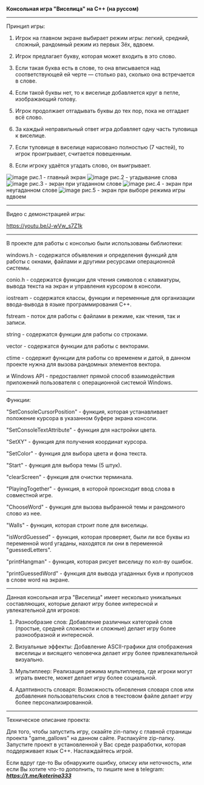 **Консольная игра "Виселица" на С++ (на руссом)**
<hr>Принцип игры:

1. Игрок на главном экране выбирает режим игры: легкий, средний, сложный, рандомный режим из первых 3ёх, вдвоем.

2. Игрок предлагает букву, которая может входить в это слово.
   
4. Если такая буква есть в слове, то она вписывается над соответствующей ей черте — столько раз, сколько она встречается в слове.
   
6. Если такой буквы нет, то к виселице добавляется круг в петле, изображающий голову.
   
8. Игрок продолжает отгадывать буквы до тех пор, пока не отгадает всё слово.
   
10. За каждый неправильный ответ игра добавляет одну часть туловища к виселице.
    
12. Если туловище в виселице нарисовано полностью (7 частей), то игрок проигрывает, считается повешенным.
    
14. Если игроку удаётся угадать слово, он выигрывает.
    

![image](https://github.com/ZaozerskayaEkaterina/game_gallows/assets/144162519/bb563c52-fb79-4d9b-b650-8ab96fefca37)
рис.1 - главный экран
![image](https://github.com/ZaozerskayaEkaterina/game_gallows/assets/144162519/a007380a-eef6-49e3-8c3c-167e617fb42f)
рис.2 - угадывание слова
![image](https://github.com/ZaozerskayaEkaterina/game_gallows/assets/144162519/f400b21d-2c6e-4486-8b27-ef24de08e644)
рис.3 - экран при угаданном слове
![image](https://github.com/ZaozerskayaEkaterina/game_gallows/assets/144162519/9b6585d5-72fe-4e35-94ef-634e7b8c0714)
рис.4 - экран при неугаданном слове
![image](https://github.com/ZaozerskayaEkaterina/game_gallows/assets/144162519/5a64b6a8-81bf-46a9-a898-0098fb69eee8)
рис.5 - экран при выборе режима игры вдвоем

<hr>
Видео с демонстрацией игры:

https://youtu.be/J-wVw_s7Z1k

<hr>
В проекте для работы с консолью были использованы библиотеки: 

windows.h - содержатся объявления и определения функций для работы с окнами, файлами и другими ресурсами операционной системы.
  
conio.h - содержатся функции для чтения символов с клавиатуры, вывода текста на экран и управления курсором в консоли.

iostream - содержатся классы, функции и переменные для организации ввода-вывода в языке программирования C++.

fstream - поток для работы с файлами в режиме, как чтения, так и записи.

string - содержатся функции для работы со строками.

vector - содержатся функции для работы с векторами.

ctime - содержит функции для работы со временем и датой, в данном проекте нужна для вызова рандомных элементов вектора.

и Windows API - предоставляет прямой способ взаимодействия приложений пользователя с операционной системой Windows.
  
<hr>
Функции:

"SetConsoleCursorPosition" - функция, которая устанавливает положение курсора в указанном буфере экрана консоли.

"SetConsoleTextAttribute" - функция для настройки цвета.

"SetXY" - функция для получения координат курсора.

"SetColor" - функция для выбора цвета и фона текста.

"Start" - функция для выбора темы (5 штук).

"clearScreen" - функция для очистки терминала.

"PlayingTogether" - функция, в которой происходит ввод слова в совместной игре.

"ChooseWord" - функция для вызова выбранной темы и рандомного слово из нее.

"Walls" - функция, которая строит поле для виселицы.

"isWordGuessed" - функция, которая проверяет, были ли все буквы из переменной word угаданы, находятся ли они в переменной "guessedLetters".

"printHangman" - функция, которая рисует виселицу по кол-ву ошибок.

"printGuessedWord" - функция для вывода угаданных букв и пропусков в слове word на экране.

<hr>
Данная консольная игра "Виселица" имеет несколько уникальных составляющих, которые делают игру более интересной и увлекательной для игроков:

1. Разнообразие слов: Добавление различных категорий слов (простые, средней сложности и сложные) делает игру более разнообразной и интересной.

2. Визуальные эффекты: Добавление ASCII-графики для отображения виселицы и висящего человечка делает игру более привлекательной визуально.

3. Мультиплеер: Реализация режима мультиплеера, где игроки могут играть вместе, может делает игру более социальной.

4. Адаптивность словаря: Возможность обновления словаря слов или добавления пользовательских слов в текстовом файле делает игру более персонализированной.

<hr>
Техническое описание проекта:

Для того, чтобы запустить игру, скаайте zin-папку с главной страницы проекта "game_gallows" на данном сайте. Распакуйте zip-папку. Запустите проект в установленной у Вас среде разработки, которая поддерживает язык С++. Наслаждайтесь игрой.

Если вдруг где-то Вы обнаружите ошибку, описку или неточность, или если Вы хотите что-то дополнить, то пишите мне в telegram: ***https://t.me/koterina333***

